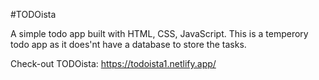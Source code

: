 #TODOista

A simple todo app built with HTML, CSS, JavaScript.
This is a temperory todo app as it does'nt have a database to store the tasks.

Check-out TODOista: https://todoista1.netlify.app/

